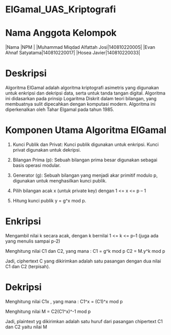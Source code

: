 # ElGamal_UAS_Kriptografi

# Nama Anggota Kelompok
|Nama                         |NPM         |
|Muhammad Miqdad Alfattah Josi|140810220005|
|Evan Ahnaf Satyatama|140810220017|
|Hosea Javier|140810220033|

# Deskripsi
Algoritma ElGamal adalah algoritma kriptografi asimetris yang digunakan untuk enkripsi dan dekripsi data, serta untuk tanda tangan digital. Algoritma ini didasarkan pada prinsip Logaritma Diskrit dalam teori bilangan, yang membuatnya sulit dipecahkan dengan komputasi modern. Algoritma ini diperkenalkan oleh Tahar Elgamal pada tahun 1985.

# Komponen Utama Algoritma ElGamal
1. Kunci Publik dan Privat:
Kunci publik digunakan untuk enkripsi.
Kunci privat digunakan untuk dekripsi.

2. Bilangan Prima (p):
Sebuah bilangan prima besar digunakan sebagai basis operasi modular.

3. Generator (g):
Sebuah bilangan yang menjadi akar primitif modulo p, digunakan untuk menghasilkan kunci publik.

4. Pilih bilangan acak x (untuk private key) 
dengan 1 <= x <= p – 1

5. Hitung kunci publik y = g^x mod p. 

# Enkripsi
Mengambil nilai k secara acak, dengan k bernilai 
1 <= k <= p–1 (juga ada yang menulis sampai p-2)

Menghitung nilai C1 dan C2, yang mana : 
C1   = g^k mod p 
C2  = M.y^k mod p

Jadi, ciphertext C yang dikirimkan adalah satu pasangan dengan dua nilai C1 dan C2 (terpisah).

# Dekripsi
Menghitung nilai C1x , yang mana :
C1^x = (C1)^x mod p

Menghitung nilai M = C2(C1^x)^-1 mod p

Jadi, plaintext yg dikirimkan adalah satu huruf dari pasangan chipertext C1 dan C2 yaitu nilai M
